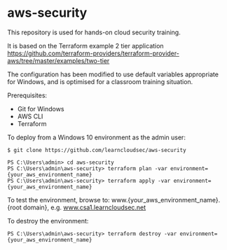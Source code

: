 # aws-security
This repository is used for hands-on cloud security training.

It is based on the Terraform example 2 tier application https://github.com/terraform-providers/terraform-provider-aws/tree/master/examples/two-tier

The configuration has been modified to use default variables appropriate for Windows, and is optimised for a classroom training situation.

Prerequisites:
* Git for Windows
* AWS CLI
* Terraform

To deploy from a Windows 10 environment as the admin user:

```
$ git clone https://github.com/learncloudsec/aws-security

PS C:\Users\admin> cd aws-security
PS C:\Users\admin\aws-security> terraform plan -var environment={your_aws_environment_name}
PS C:\Users\admin\aws-security> terraform apply -var environment={your_aws_environment_name}
```
To test the environment, browse to: www.{your_aws_environment_name}.{root domain}, e.g. www.csa1.learncloudsec.net

To destroy the environment:

```
PS C:\Users\admin\aws-security> terraform destroy -var environment={your_aws_environment_name}
```
